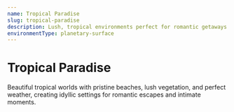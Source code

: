 ```yaml
---
name: Tropical Paradise
slug: tropical-paradise
description: Lush, tropical environments perfect for romantic getaways and honeymoon adventures.
environmentType: planetary-surface
---
```


# Tropical Paradise

Beautiful tropical worlds with pristine beaches, lush vegetation, and perfect weather, creating idyllic settings for romantic escapes and intimate moments.